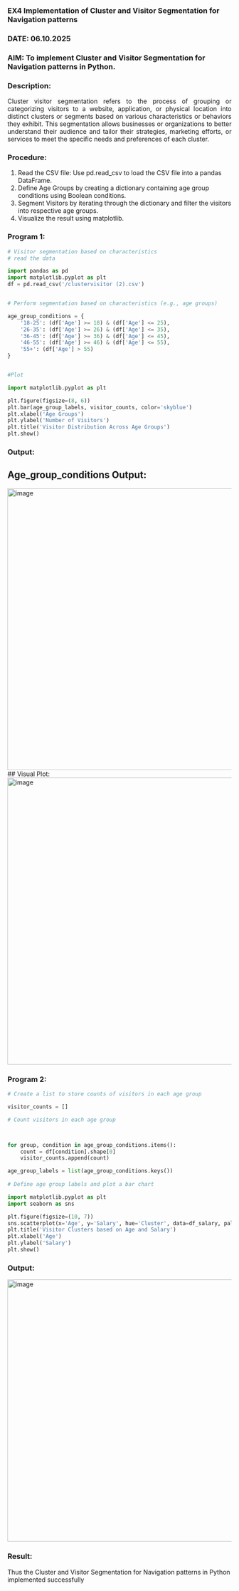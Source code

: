 ### EX4 Implementation of Cluster and Visitor Segmentation for Navigation patterns
### DATE: 06.10.2025
### AIM: To implement Cluster and Visitor Segmentation for Navigation patterns in Python.
### Description:
<div align= "justify">Cluster visitor segmentation refers to the process of grouping or categorizing visitors to a website, 
  application, or physical location into distinct clusters or segments based on various characteristics or behaviors they exhibit. 
  This segmentation allows businesses or organizations to better understand their audience and tailor their strategies, marketing efforts, 
  or services to meet the specific needs and preferences of each cluster.</div>
  
### Procedure:
1) Read the CSV file: Use pd.read_csv to load the CSV file into a pandas DataFrame.
2) Define Age Groups by creating a dictionary containing age group conditions using Boolean conditions.
3) Segment Visitors by iterating through the dictionary and filter the visitors into respective age groups.
4) Visualize the result using matplotlib.

### Program 1:
```python
# Visitor segmentation based on characteristics
# read the data

import pandas as pd
import matplotlib.pyplot as plt
df = pd.read_csv('/clustervisitor (2).csv')


# Perform segmentation based on characteristics (e.g., age groups)

age_group_conditions = {
    '18-25': (df['Age'] >= 18) & (df['Age'] <= 25),
    '26-35': (df['Age'] >= 26) & (df['Age'] <= 35),
    '36-45': (df['Age'] >= 36) & (df['Age'] <= 45),
    '46-55': (df['Age'] >= 46) & (df['Age'] <= 55),
    '55+': (df['Age'] > 55)
}


#Plot

import matplotlib.pyplot as plt

plt.figure(figsize=(8, 6))
plt.bar(age_group_labels, visitor_counts, color='skyblue')
plt.xlabel('Age Groups')
plt.ylabel('Number of Visitors')
plt.title('Visitor Distribution Across Age Groups')
plt.show()


```
### Output:
## Age_group_conditions Output:
<img width="579" height="633" alt="image" src="https://github.com/user-attachments/assets/04f19850-0bcb-42f5-990d-2176eb39e104" />
## Visual Plot:
<img width="835" height="645" alt="image" src="https://github.com/user-attachments/assets/ee433bdc-59e7-48e9-bc22-cff108e08d5e" />


### Program 2:
```python
# Create a list to store counts of visitors in each age group

visitor_counts = []

# Count visitors in each age group



for group, condition in age_group_conditions.items():
    count = df[condition].shape[0]
    visitor_counts.append(count)

age_group_labels = list(age_group_conditions.keys())
    
# Define age group labels and plot a bar chart

import matplotlib.pyplot as plt
import seaborn as sns

plt.figure(figsize=(10, 7))
sns.scatterplot(x='Age', y='Salary', hue='Cluster', data=df_salary, palette='viridis', s=100)
plt.title('Visitor Clusters based on Age and Salary')
plt.xlabel('Age')
plt.ylabel('Salary')
plt.show()
```
### Output:
<img width="845" height="589" alt="image" src="https://github.com/user-attachments/assets/b10bd80e-8ba7-4d73-af85-3f5809aca4bc" />


### Result:
 Thus the  Cluster and Visitor Segmentation for Navigation patterns in Python implemented successfully
